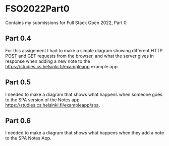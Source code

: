 # FSO2022Part0
Contains my submissions for Full Stack Open 2022, Part 0

## Part 0.4 
For this assignment I had to make a simple diagram showing different HTTP POST and GET requests from the browser, and what the server gives in response when adding a new note to the https://studies.cs.helsinki.fi/exampleapp example app.

## Part 0.5 
I needed to make a diagram that shows what happens when someone goes to the SPA version of the Notes app. https://studies.cs.helsinki.fi/exampleapp/spa.

## Part 0.6
I needed to make a diagram that shows what happens when they add a note to the SPA Notes App. 
